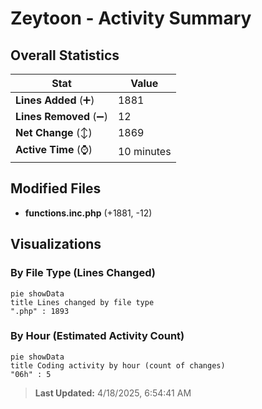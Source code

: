 # Zeytoon - Activity Summary 

## Overall Statistics

| Stat                   | Value                                                             |
| ---------------------- | ----------------------------------------------------------------- |
| **Lines Added** (➕)   | 1881                                          |
| **Lines Removed** (➖) | 12                                        |
| **Net Change** (↕)    | 1869                |
| **Active Time** (⌚)   | 10 minutes |


## Modified Files
- **functions.inc.php** (+1881, -12)

## Visualizations

### By File Type (Lines Changed)

```mermaid
pie showData
title Lines changed by file type
".php" : 1893
```

### By Hour (Estimated Activity Count)

```mermaid
pie showData
title Coding activity by hour (count of changes)
"06h" : 5
```


> **Last Updated:** 4/18/2025, 6:54:41 AM